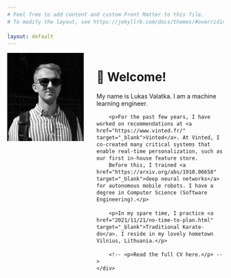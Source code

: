 ```yaml
---
# Feel free to add content and custom Front Matter to this file.
# To modify the layout, see https://jekyllrb.com/docs/themes/#overriding-theme-defaults

layout: default
---
```


<style>

@media (min-width: 500px) {
.grid-container {
    display: grid;
    grid-template-columns: 1.2fr 2fr;
    gap: 30px;
}
}

@media (max-width: 499px) {
.grid-container {
    display: block;
}

.grid-item {
    margin-bottom: 30px;
}
}

</style>

<div class="grid-container">
    <img class="grid-item one" src="/assets/IMG_0762.jpeg" />
    <div class="grid-item two">
        <h1>👋 Welcome!</h1>
        <p>My name is Lukas Valatka. I am a machine learning engineer.</p>
        
        <p>For the past few years, I have worked on recommendations at <a href="https://www.vinted.fr/" target="_blank">Vinted</a>. At Vinted, I co-created many critical systems that enable real-time personalization, such as our first in-house feature store.
        Before this, I trained <a href="https://arxiv.org/abs/1910.06658" target="_blank">deep neural networks</a> for autonomous mobile robots. I have a degree in Computer Science (Software Engineering).</p>

        <p>In my spare time, I practice <a href="2021/11/21/no-time-to-plan.html" target="_blank">Traditional Karate-do</a>. I reside in my lovely hometown Vilnius, Lithuania.</p>

        <!-- <p>Read the full CV here.</p> -->
    </div>
</div>

